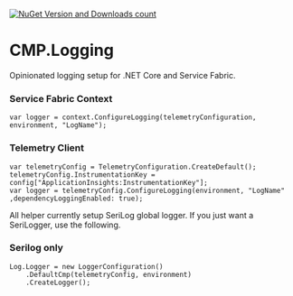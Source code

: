 [![NuGet Version and Downloads count](https://buildstats.info/nuget/CMP.ServiceFabric.Logging?includePreReleases=true)](https://www.nuget.org/packages/CMP.ServiceFabric.Logging/)

# CMP.Logging
Opinionated logging setup for .NET Core and Service Fabric.

### Service Fabric Context

    var logger = context.ConfigureLogging(telemetryConfiguration, environment, "LogName");

### Telemetry Client

    var telemetryConfig = TelemetryConfiguration.CreateDefault();
    telemetryConfig.InstrumentationKey = config["ApplicationInsights:InstrumentationKey"];
    var logger = telemetryConfig.ConfigureLogging(environment, "LogName" ,dependencyLoggingEnabled: true);

All helper currently setup SeriLog global logger. If you just want a SeriLogger, use the following.

### Serilog only

  
    Log.Logger = new LoggerConfiguration()
        .DefaultCmp(telemetryConfig, environment)
        .CreateLogger();

